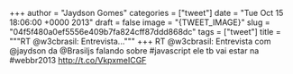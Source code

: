 
+++
author = "Jaydson Gomes"
categories = ["tweet"]
date = "Tue Oct 15 18:06:00 +0000 2013"
draft = false
image = "{TWEET_IMAGE}"
slug = "04f5f480a0ef5556e409b7fa824cff87ddd868dc"
tags = ["tweet"]
title = """RT @w3cbrasil: Entrevista..."""
+++
RT @w3cbrasil: Entrevista com @jaydson da @Brasiljs falando sobre #javascript ele tb vai estar na #webbr2013 http://t.co/VkpxmeICGF
